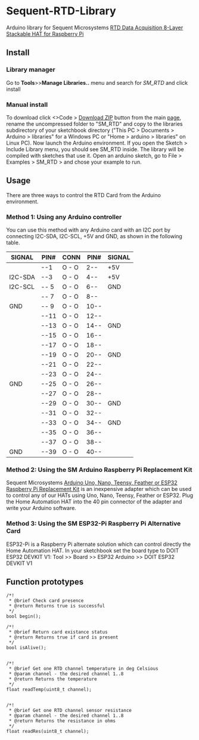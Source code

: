 # Sequent-RTD-Library
Arduino library for Sequent Microsystems [RTD Data Acquisition 8-Layer Stackable HAT for Raspberry Pi](https://sequentmicrosystems.com/products/rtd-data-acquisition-card-for-rpii)

## Install
### Library manager
Go to **Tools**>>**Manage Libraries..** menu and search for *SM_RTD* and click install 
### Manual install
To download click <>Code > [Download ZIP](https://github.com/SequentMicrosystems/Sequent-RTD-Library/archive/refs/heads/main.zip) button from the main [page](https://github.com/SequentMicrosystems/Sequent-RTD-Library), rename the uncompressed folder to "SM_RTD" 
and copy to the libraries subdirectory of your sketchbook directory ("This PC > Documents > Arduino > libraries" for a Windows PC
 or "Home > arduino > libraries" on Linux PC). Now launch the Arduino environment. If you open the Sketch > Include Library menu, you should see SM_RTD inside. 
 The library will be compiled with sketches that use it. Open an arduino sketch, go to File > Examples > SM_RTD > and chose your example to run.

## Usage
There are three ways to control the RTD Card from the Arduino environment.

### Method 1: Using any Arduino controller
You can use this method with any Arduino card with an I2C port by connecting I2C-SDA, I2C-SCL, +5V and GND, as shown in the following table.
      
| SIGNAL | PIN# |CONN| PIN# | SIGNAL|
|---|---|---|---|---|
| | --1 | O - O | 2-- |  +5V | 
| I2C-SDA | --3| O - O | 4-- |  +5V |
| I2C-SCL |-- 5|O - O| 6--|  GND |
|  |-- 7|O - O| 8--||
| GND |-- 9|O - O|10--||
| |--11|O - O|12--||
| |--13|O - O|14--| GND|
| |--15|O - O|16--||
||--17|O - O|18--||
||--19|O - O|20--|  GND|
||--21|O - O|22--||
||--23|O - O|24--||
|GND |--25|O - O|26--||
||--27|O - O|28--||
||--29|O - O|30--|  GND|
||--31|O - O|32--||
||--33|O - O|34--|  GND|
||--35|O - O|36--||
||--37|O - O|38--||
|GND |--39|O - O|40--||
 
### Method 2: Using the SM Arduino Raspberry Pi Replacement Kit
Sequent Microsystems [Arduino Uno, Nano, Teensy, Feather or ESP32 Raspberry Pi Replacement Kit](https://sequentmicrosystems.com/products/raspberry-pi-replacement-card) is an inexpensive adapter which can be used to control any of our HATs using Uno, Nano, Teensy, Feather or ESP32. Plug the Home Automation HAT into the 40 pin connector of the adapter and write your Arduino software.

### Method 3: Using the SM ESP32-Pi Raspberry Pi Alternative Card
ESP32-Pi is a Raspberry Pi alternate solution which can control directly the Home Automation HAT.
In your sketchbook set the board type to DOIT ESP32 DEVKIT V1: Tool >> Board >> ESP32 Arduino >> DOIT ESP32 DEVKIT V1

## Function prototypes

	/*!
	 * @brief Check card presence
	 * @return Returns true is successful
	 */
	bool begin();

	/*!
	 * @brief Return card existance status
	 * @return Returns true if card is present
	 */
	bool isAlive();


	/*!
	 * @brief Get one RTD channel temperature in deg Celsious
	 * @param channel - the desired channel 1..8
	 * @return Returns the temperature
	 */
	float readTemp(uint8_t channel);
	
	
	/*!
	 * @brief Get one RTD channel sensor resistance
	 * @param channel - the desired channel 1..8
	 * @return Returns the resistance in ohms
	 */
	float readRes(uint8_t channel);


	
